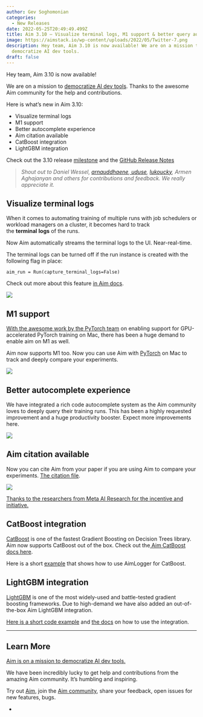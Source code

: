 ```yaml
---
author: Gev Soghomonian
categories:
  - New Releases
date: 2022-05-25T20:49:49.499Z
title: Aim 3.10 — Visualize terminal logs, M1 support & better query autocomplete
image: https://aimstack.io/wp-content/uploads/2022/05/Twitter-7.png
description: Hey team, Aim 3.10 is now available! We are on a mission to
  democratize AI dev tools.
draft: false
---
```

Hey team, Aim 3.10 is now available!

We are on a mission to [democratize AI dev tools](https://aimstack.io/aim-foundations-why-we-re-building-a-tensorboard-alternative/). Thanks to the awesome Aim community for the help and contributions.

Here is what’s new in Aim 3.10:

* Visualize terminal logs
* M1 support
* Better autocomplete experience
* Aim citation available
* CatBoost integration
* LightGBM integration

Check out the 3.10 release [milestone](https://github.com/aimhubio/aim/milestone/33) and the [GitHub Release Notes](https://github.com/aimhubio/aim/releases/tag/v3.10.0)

> *Shout out to Daniel Wessel, [arnauddhaene](https://github.com/arnauddhaene),[ uduse](https://github.com/uduse), [lukoucky](https://github.com/lukoucky), Armen Aghajanyan and others for contributions and feedback. We really appreciate it.*

## Visualize terminal logs

When it comes to automating training of multiple runs with job schedulers or workload managers on a cluster, it becomes hard to track the **terminal** **logs** of the runs.

Now Aim automatically streams the terminal logs to the UI. Near-real-time.

The terminal logs can be turned off if the run instance is created with the following flag in place:

```
aim_run = Run(capture_terminal_logs=False)
```

Check out more about this feature [in Aim docs](https://aimstack.readthedocs.io/en/latest/using/configure_runs.html?highlight=terminal%20logs#capturing-terminal-logs).

![](https://aimstack.io/wp-content/uploads/2022/05/3.10.png)

## M1 support

[With the awesome work by the PyTorch team](https://twitter.com/PyTorch/status/1526944876478144512) on enabling support for GPU-accelerated PyTorch training on Mac, there has been a huge demand to enable aim on M1 as well.

Aim now supports M1 too. Now you can use Aim with [PyTorch](https://pytorch.org/blog/introducing-accelerated-pytorch-training-on-mac/) on Mac to track and deeply compare your experiments.

![](https://aimstack.io/wp-content/uploads/2022/05/m1-support.png)

## Better autocomplete experience



We have integrated a rich code autocomplete system as the Aim community loves to deeply query their training runs. This has been a highly requested improvement and a huge productivity booster. Expect more improvements here.

![](https://aimstack.io/wp-content/uploads/2022/05/gif10.gif)

## Aim citation available

Now you can cite Aim from your paper if you are using Aim to compare your experiments. [The citation file](https://github.com/aimhubio/aim/blob/main/CITATION.cff).

![](https://aimstack.io/wp-content/uploads/2022/05/aim-citation-1-1.png)

[Thanks to the researchers from Meta AI Research for the incentive and initiative.](https://arxiv.org/abs/2205.10770) 

## CatBoost integration

[CatBoost](https://catboost.ai/) is one of the fastest Gradient Boosting on Decision Trees library. Aim now supports CatBoost out of the box. Check out the[ Aim CatBoost docs here](https://aimstack.readthedocs.io/en/latest/quick_start/integrations.html#integration-with-catboost).

Here is a short [example](https://github.com/aimhubio/aim/blob/main/examples/catboost_track.py) that shows how to use AimLogger for CatBoost.

## LightGBM integration

[LightGBM](https://lightgbm.readthedocs.io/en/latest/) is one of the most widely-used and battle-tested gradient boosting frameworks. Due to high-demand we have also added an out-of-the-box Aim LightGBM integration.

[Here is a short code example](https://github.com/aimhubio/aim/blob/main/examples/lightgbm_track.py) and [the docs](https://aimstack.readthedocs.io/en/latest/quick_start/integrations.html#integration-with-lightgbm) on how to use the integration.

- - -

## Learn More

[Aim is on a mission to democratize AI dev tools.](https://aimstack.readthedocs.io/en/latest/overview.html)

We have been incredibly lucky to get help and contributions from the amazing Aim community. It’s humbling and inspiring.

Try out [Aim](https://github.com/aimhubio/aim), join the [Aim community](https://slack.aimstack.io/), share your feedback, open issues for new features, bugs.

* [](https://twitter.com/share?url=https://aimstack.io/aim-3-10-release-catboost-integration/&text=Aim%203.10%20%E2%80%94%20Visualize%20terminal%20logs%2C%20M1%20support%20%26%23038%3B%20better%20query%20autocomplete)